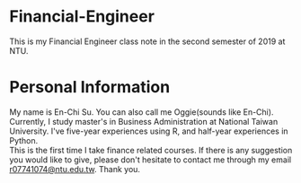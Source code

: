 # Financial-Engineer

This is my Financial Engineer class note in the second semester of 2019 at NTU.

# Personal Information
My name is En-Chi Su. You can also call me Oggie(sounds like En-Chi). Currently, I study master's in Business Administration at National Taiwan University. I've five-year experiences using R, and half-year experiences in Python. <br />
This is the first time I take finance related courses. If there is any suggestion you would like to give, please don't hesitate to contact me through my email r07741074@ntu.edu.tw. Thank you.

